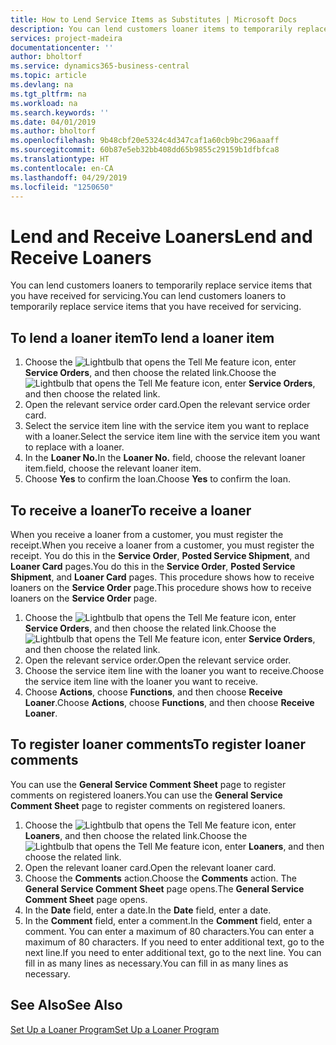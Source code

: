 ```yaml
---
title: How to Lend Service Items as Substitutes | Microsoft Docs
description: You can lend customers loaner items to temporarily replace service items that you have received for servicing.
services: project-madeira
documentationcenter: ''
author: bholtorf
ms.service: dynamics365-business-central
ms.topic: article
ms.devlang: na
ms.tgt_pltfrm: na
ms.workload: na
ms.search.keywords: ''
ms.date: 04/01/2019
ms.author: bholtorf
ms.openlocfilehash: 9b48cbf20e5324c4d347caf1a60cb9bc296aaaff
ms.sourcegitcommit: 60b87e5eb32bb408dd65b9855c29159b1dfbfca8
ms.translationtype: HT
ms.contentlocale: en-CA
ms.lasthandoff: 04/29/2019
ms.locfileid: "1250650"
---
```

# <a name="lend-and-receive-loaners"></a><span data-ttu-id="b5c03-103">Lend and Receive Loaners</span><span class="sxs-lookup"><span data-stu-id="b5c03-103">Lend and Receive Loaners</span></span>
<span data-ttu-id="b5c03-104">You can lend customers loaners to temporarily replace service items that you have received for servicing.</span><span class="sxs-lookup"><span data-stu-id="b5c03-104">You can lend customers loaners to temporarily replace service items that you have received for servicing.</span></span>  
  
## <a name="to-lend-a-loaner-item"></a><span data-ttu-id="b5c03-105">To lend a loaner item</span><span class="sxs-lookup"><span data-stu-id="b5c03-105">To lend a loaner item</span></span>    
1. <span data-ttu-id="b5c03-106">Choose the ![Lightbulb that opens the Tell Me feature](media/ui-search/search_small.png "Tell me what you want to do") icon, enter **Service Orders**, and then choose the related link.</span><span class="sxs-lookup"><span data-stu-id="b5c03-106">Choose the ![Lightbulb that opens the Tell Me feature](media/ui-search/search_small.png "Tell me what you want to do") icon, enter **Service Orders**, and then choose the related link.</span></span>  
2. <span data-ttu-id="b5c03-107">Open the relevant service order card.</span><span class="sxs-lookup"><span data-stu-id="b5c03-107">Open the relevant service order card.</span></span>  
3. <span data-ttu-id="b5c03-108">Select the service item line with the service item you want to replace with a loaner.</span><span class="sxs-lookup"><span data-stu-id="b5c03-108">Select the service item line with the service item you want to replace with a loaner.</span></span>  
4. <span data-ttu-id="b5c03-109">In the **Loaner No.**</span><span class="sxs-lookup"><span data-stu-id="b5c03-109">In the **Loaner No.**</span></span> <span data-ttu-id="b5c03-110">field, choose the relevant loaner item.</span><span class="sxs-lookup"><span data-stu-id="b5c03-110">field, choose the relevant loaner item.</span></span>  
5. <span data-ttu-id="b5c03-111">Choose **Yes** to confirm the loan.</span><span class="sxs-lookup"><span data-stu-id="b5c03-111">Choose **Yes** to confirm the loan.</span></span>  

## <a name="to-receive-a-loaner"></a><span data-ttu-id="b5c03-112">To receive a loaner</span><span class="sxs-lookup"><span data-stu-id="b5c03-112">To receive a loaner</span></span>  
<span data-ttu-id="b5c03-113">When you receive a loaner from a customer, you must register the receipt.</span><span class="sxs-lookup"><span data-stu-id="b5c03-113">When you receive a loaner from a customer, you must register the receipt.</span></span> <span data-ttu-id="b5c03-114">You do this in the **Service Order**, **Posted Service Shipment**, and **Loaner Card** pages.</span><span class="sxs-lookup"><span data-stu-id="b5c03-114">You do this in the **Service Order**, **Posted Service Shipment**, and **Loaner Card** pages.</span></span> <span data-ttu-id="b5c03-115">This procedure shows how to receive loaners on the **Service Order** page.</span><span class="sxs-lookup"><span data-stu-id="b5c03-115">This procedure shows how to receive loaners on the **Service Order** page.</span></span>  
  
1. <span data-ttu-id="b5c03-116">Choose the ![Lightbulb that opens the Tell Me feature](media/ui-search/search_small.png "Tell me what you want to do") icon, enter **Service Orders**, and then choose the related link.</span><span class="sxs-lookup"><span data-stu-id="b5c03-116">Choose the ![Lightbulb that opens the Tell Me feature](media/ui-search/search_small.png "Tell me what you want to do") icon, enter **Service Orders**, and then choose the related link.</span></span>  
2. <span data-ttu-id="b5c03-117">Open the relevant service order.</span><span class="sxs-lookup"><span data-stu-id="b5c03-117">Open the relevant service order.</span></span>  
3. <span data-ttu-id="b5c03-118">Choose the service item line with the loaner you want to receive.</span><span class="sxs-lookup"><span data-stu-id="b5c03-118">Choose the service item line with the loaner you want to receive.</span></span>  
4. <span data-ttu-id="b5c03-119">Choose **Actions**, choose **Functions**, and then choose **Receive Loaner**.</span><span class="sxs-lookup"><span data-stu-id="b5c03-119">Choose **Actions**, choose **Functions**, and then choose **Receive Loaner**.</span></span>  

## <a name="to-register-loaner-comments"></a><span data-ttu-id="b5c03-120">To register loaner comments</span><span class="sxs-lookup"><span data-stu-id="b5c03-120">To register loaner comments</span></span>  
<span data-ttu-id="b5c03-121">You can use the **General Service Comment Sheet** page to register comments on registered loaners.</span><span class="sxs-lookup"><span data-stu-id="b5c03-121">You can use the **General Service Comment Sheet** page to register comments on registered loaners.</span></span>  
  
1. <span data-ttu-id="b5c03-122">Choose the ![Lightbulb that opens the Tell Me feature](media/ui-search/search_small.png "Tell me what you want to do") icon, enter **Loaners**, and then choose the related link.</span><span class="sxs-lookup"><span data-stu-id="b5c03-122">Choose the ![Lightbulb that opens the Tell Me feature](media/ui-search/search_small.png "Tell me what you want to do") icon, enter **Loaners**, and then choose the related link.</span></span>  
2. <span data-ttu-id="b5c03-123">Open the relevant loaner card.</span><span class="sxs-lookup"><span data-stu-id="b5c03-123">Open the relevant loaner card.</span></span>  
3. <span data-ttu-id="b5c03-124">Choose the **Comments** action.</span><span class="sxs-lookup"><span data-stu-id="b5c03-124">Choose the **Comments** action.</span></span> <span data-ttu-id="b5c03-125">The **General Service Comment Sheet** page opens.</span><span class="sxs-lookup"><span data-stu-id="b5c03-125">The **General Service Comment Sheet** page opens.</span></span>  
4. <span data-ttu-id="b5c03-126">In the **Date** field, enter a date.</span><span class="sxs-lookup"><span data-stu-id="b5c03-126">In the **Date** field, enter a date.</span></span>  
5. <span data-ttu-id="b5c03-127">In the **Comment** field, enter a comment.</span><span class="sxs-lookup"><span data-stu-id="b5c03-127">In the **Comment** field, enter a comment.</span></span> <span data-ttu-id="b5c03-128">You can enter a maximum of 80 characters.</span><span class="sxs-lookup"><span data-stu-id="b5c03-128">You can enter a maximum of 80 characters.</span></span> <span data-ttu-id="b5c03-129">If you need to enter additional text, go to the next line.</span><span class="sxs-lookup"><span data-stu-id="b5c03-129">If you need to enter additional text, go to the next line.</span></span> <span data-ttu-id="b5c03-130">You can fill in as many lines as necessary.</span><span class="sxs-lookup"><span data-stu-id="b5c03-130">You can fill in as many lines as necessary.</span></span>  
  
## <a name="see-also"></a><span data-ttu-id="b5c03-131">See Also</span><span class="sxs-lookup"><span data-stu-id="b5c03-131">See Also</span></span>  
[<span data-ttu-id="b5c03-132">Set Up a Loaner Program</span><span class="sxs-lookup"><span data-stu-id="b5c03-132">Set Up a Loaner Program</span></span>](service-how-setup-loaner-program.md)   
